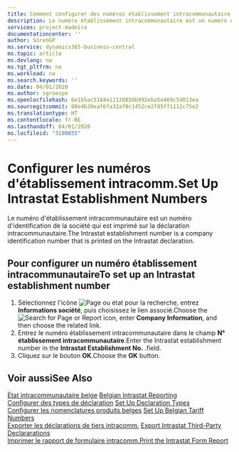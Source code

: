 ```yaml
---
title: Comment configurer des numéros établissement intracommunautaire
description: Le numéro établissement intracommunautaire est un numéro d'identification de société imprimé sur la déclaration intracommunautaire.
services: project-madeira
documentationcenter: ''
author: SorenGP
ms.service: dynamics365-business-central
ms.topic: article
ms.devlang: na
ms.tgt_pltfrm: na
ms.workload: na
ms.search.keywords: ''
ms.date: 04/01/2020
ms.author: sgroespe
ms.openlocfilehash: 6e1b5ac5184e11120850b992eba5e469c5d013ea
ms.sourcegitcommit: 88e4b30eaf6fa32af0c1452ce2f85ff1111c75e2
ms.translationtype: HT
ms.contentlocale: fr-BE
ms.lasthandoff: 04/01/2020
ms.locfileid: "3180855"
---
```

# <a name="set-up-intrastat-establishment-numbers"></a><span data-ttu-id="81956-103">Configurer les numéros d'établissement intracomm.</span><span class="sxs-lookup"><span data-stu-id="81956-103">Set Up Intrastat Establishment Numbers</span></span>
<span data-ttu-id="81956-104">Le numéro d'établissement intracommunautaire est un numéro d'identification de la société qui est imprimé sur la déclaration intracommunautaire.</span><span class="sxs-lookup"><span data-stu-id="81956-104">The Intrastat establishment number is a company identification number that is printed on the Intrastat declaration.</span></span>  

## <a name="to-set-up-an-intrastat-establishment-number"></a><span data-ttu-id="81956-105">Pour configurer un numéro établissement intracommunautaire</span><span class="sxs-lookup"><span data-stu-id="81956-105">To set up an Intrastat establishment number</span></span>  

1.  <span data-ttu-id="81956-106">Sélectionnez l'icône ![Page ou état pour la recherche](../../media/ui-search/search_small.png "Icône Page ou état pour la recherche"), entrez **Informations société**, puis choisissez le lien associé.</span><span class="sxs-lookup"><span data-stu-id="81956-106">Choose the ![Search for Page or Report](../../media/ui-search/search_small.png "Search for Page or Report icon") icon, enter **Company Information**, and then choose the related link.</span></span>  
2.  <span data-ttu-id="81956-107">Entrez le numéro établissement intracommunautaire dans le champ **N° établissement intracommunautaire**.</span><span class="sxs-lookup"><span data-stu-id="81956-107">Enter the Intrastat establishment number in the **Intrastat Establishment No.**</span></span> <span data-ttu-id="81956-108">.</span><span class="sxs-lookup"><span data-stu-id="81956-108">field.</span></span>  
3.  <span data-ttu-id="81956-109">Cliquez sur le bouton **OK**.</span><span class="sxs-lookup"><span data-stu-id="81956-109">Choose the **OK** button.</span></span>  
  
## <a name="see-also"></a><span data-ttu-id="81956-110">Voir aussi</span><span class="sxs-lookup"><span data-stu-id="81956-110">See Also</span></span>  
 <span data-ttu-id="81956-111">[État intracommunautaire belge](belgian-intrastat-reporting.md) </span><span class="sxs-lookup"><span data-stu-id="81956-111">[Belgian Intrastat Reporting](belgian-intrastat-reporting.md) </span></span>  
 <span data-ttu-id="81956-112">[Configurer des types de déclaration](how-to-set-up-declaration-types.md) </span><span class="sxs-lookup"><span data-stu-id="81956-112">[Set Up Declaration Types](how-to-set-up-declaration-types.md) </span></span>  
 <span data-ttu-id="81956-113">[Configurer les nomenclatures produits belges](how-to-set-up-belgian-tariff-numbers.md) </span><span class="sxs-lookup"><span data-stu-id="81956-113">[Set Up Belgian Tariff Numbers](how-to-set-up-belgian-tariff-numbers.md) </span></span>  
 <span data-ttu-id="81956-114">[Exporter les déclarations de tiers intracomm.](how-to-export-intrastat-third-party-declararations.md) </span><span class="sxs-lookup"><span data-stu-id="81956-114">[Export Intrastat Third-Party Declararations](how-to-export-intrastat-third-party-declararations.md) </span></span>  
 [<span data-ttu-id="81956-115">Imprimer le rapport de formulaire intracomm.</span><span class="sxs-lookup"><span data-stu-id="81956-115">Print the Intrastat Form Report</span></span>](how-to-print-the-intrastat-form-report.md)
